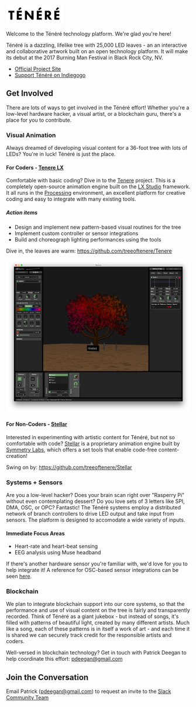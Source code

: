 ![Ténéré](tenere.png)

Welcome to the Ténéré technology platform. We're glad you're here!

Ténéré is a dazzling, lifelike tree with 25,000 LED leaves - an an interactive and collaborative artwork built on an open technology platform. It will make its debut at the 2017 Burning Man Festival in Black Rock City, NV.

* [Official Project Site](https://www.treeoftenere.com/)
* [Support Ténéré on Indiegogo](https://www.indiegogo.com/projects/tree-of-tenere-burning-man-2017-and-beyond-art)

## Get Involved

There are lots of ways to get involved in the Ténéré effort! Whether you're a low-level hardware hacker, a visual artist,  or a blockchain guru, there's a place for you to contribute.

### Visual Animation

Always dreamed of developing visual content for a 36-foot tree with lots of LEDs? You're in luck! Ténéré is just the place.

#### For Coders - [Tenere LX](https://github.com/treeoftenere/Tenere)

Comfortable with basic coding? Dive in to the [Tenere](https://github.com/treeoftenere/Tenere) project. This is a completely open-source animation engine built on the [LX Studio](https://github.com/heronarts/P3LX) framework. It all runs in the [Processing](https://processing.org/) environment, an excellent platform for creative coding and easy to integrate with many existing tools.

##### Action items
* Design and implement new pattern-based visual routines for the tree
* Implement custom controller or sensor integrations
* Build and choreograph lighting performances using the tools

Dive in, the leaves are warm: <https://github.com/treeoftenere/Tenere>

[![Tenere LX](tenere-lx.jpg)](https://github.com/treeoftenere/Tenere)

#### For Non-Coders - [Stellar](https://github.com/treeoftenere/Stellar)

Interested in experimenting with artistic content for Ténéré, but not so comfortable with code? [Stellar](https://github.com/treeoftenere/Stellar) is a proprietary animation engine built by [Symmetry Labs](http://symmetrylabs.com/), which offers a set tools that enable code-free content-creation!

Swing on by: <https://github.com/treeoftenere/Stellar>

### Systems + Sensors

Are you a low-level hacker? Does your brain scan right over "Rasperry Pi" without even contemplating dessert? Do you love sets of 3 letters like SPI, DMA, OSC, or OPC? Fantastic! The Ténéré systems employ a distributed network of branch controllers to drive LED output and take input from sensors. The platform is designed to accomodate a wide variety of inputs.

#### Immediate Focus Areas
* Heart-rate and heart-beat sensing
* EEG analysis using Muse headband

If there's another hardware sensor you're familiar with, we'd love for you to help integrate it! A reference for OSC-based sensor integrations can be seen [here](https://github.com/treeoftenere/Tenere/blob/master/Tenere/Sensors.pde).

### Blockchain

We plan to integrate blockchain support into our core systems, so that the performance and use of visual content on the tree is fairly and transparently recorded. Think of Ténéré as a giant jukebox - but instead of songs, it's filled with patterns of beautiful light, created by many different artists. Much like a song, each of these patterns is in itself a work of art - and each time it is shared we can securely track credit for the responsible artists and coders.

Well-versed in blockchain technology? Get in touch with Patrick Deegan to help coordinate this effort: pdeegan@gmail.com

## Join the Conversation

Email Patrick (pdeegan@gmail.com) to request an invite to the [Slack Community Team](https://tenere-community.slack.com/)
